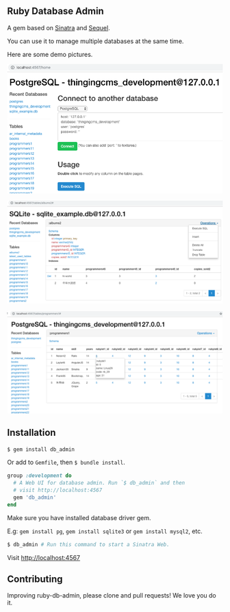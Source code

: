 ## Ruby Database Admin
A gem based on [Sinatra](https://github.com/sinatra/sinatra) and [Sequel](https://github.com/jeremyevans/sequel).

You can use it to manage multiple databases at the same time.

Here are some demo pictures.

![Demo home](./lib/public/demo_home.png)

![Demo operations](./lib/public/demo_oprations.png)

![Demo hover](./lib/public/demo_hover.png)

## Installation
~~~bash
$ gem install db_admin
~~~
Or add to `Gemfile`, then `$ bundle install`.
~~~ruby
group :development do 
  # A Web UI for database admin. Run `$ db_admin` and then
  # visit http://localhost:4567
  gem 'db_admin'
end
~~~

Make sure you have installed database driver gem.

E.g: `gem install pg`, `gem install sqlite3` or `gem install mysql2`, etc.

~~~bash
$ db_admin # Run this command to start a Sinatra Web.
~~~
Visit [http://localhost:4567](http://localhost:4567/)

## Contributing
Improving ruby-db-admin, please clone and pull requests! We love you do it.
